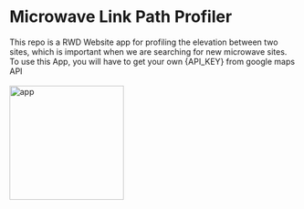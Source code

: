 # Microwave Link Path Profiler
This repo is a RWD Website app for profiling the elevation between two sites, which is important when we are searching for new microwave sites.\
To use this App, you will have to get your own {API_KEY} from google maps API\
\
<img src="https://user-images.githubusercontent.com/62415378/215261334-f3b3044a-29d7-4d06-868c-1225f8bef34e.png" alt="app" width="200"/>
